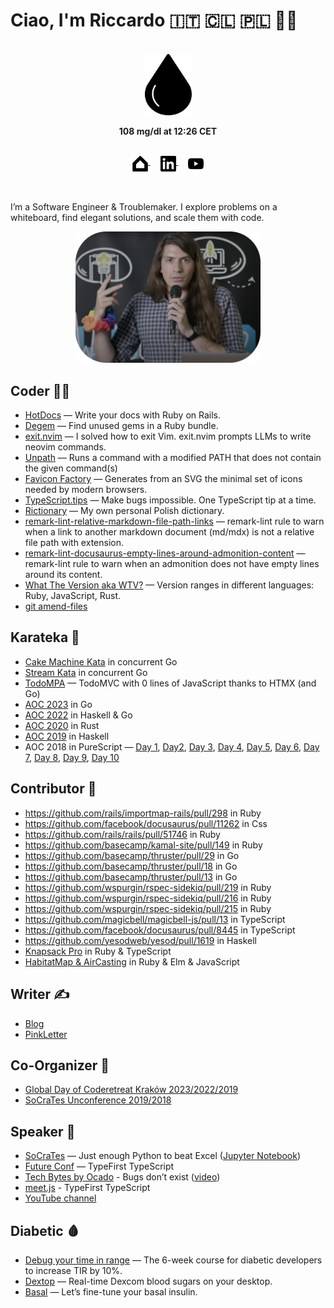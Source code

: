 # Ciao, I'm Riccardo 🇮🇹 🇨🇱 🇵🇱 🏳️‍🌈

<br />

<div align="center">
  <a href="https://odone.me/tir">
    <picture>
      <source srcset=".github/images/drop-light.svg" media="(prefers-color-scheme: dark)" />
      <img width="75" src=".github/images/drop-dark.svg" />
    </picture>
  </a>

  <strong>108 mg/dl at 12:26 CET</strong>

  <br />

  <a href="https://odone.me">
    <picture>
      <source srcset=".github/images/home-light.svg" media="(prefers-color-scheme: dark)" />
      <img width="25" align="top" src=".github/images/home-dark.svg" />
    </picture>
  </a>
  &nbsp; &nbsp;
  <a href="https://www.linkedin.com/in/riccardoodone">
    <picture>
      <source srcset=".github/images/linkedin-light.svg" media="(prefers-color-scheme: dark)" />
      <img width="25" align="top" src=".github/images/linkedin-dark.svg" />
    </picture>
  </a>
  &nbsp; &nbsp;
  <a href="https://odone.me/tir">
    <picture>
      <source srcset=".github/images/youtube-light.svg" media="(prefers-color-scheme: dark)" />
      <img width="25" align="top" src=".github/images/youtube-dark.svg" />
    </picture>
  </a>
</div>

<br />
<br />

I’m a Software Engineer & Troublemaker. I explore problems on a whiteboard, find elegant solutions, and scale them with code.

<div align="center">
  <a href="https://www.youtube.com/watch?v=7o182OnK-LY">
    <img height="210" src=".github/images/speaker.png" />
  </a>
</div>

## Coder 🧑‍💻

- [HotDocs](https://github.com/3v0k4/hot_docs) — Write your docs with Ruby on Rails.
- [Degem](https://github.com/3v0k4/degem) — Find unused gems in a Ruby bundle.
- [exit.nvim](https://github.com/3v0k4/exit.nvim) — I solved how to exit Vim. exit.nvim prompts LLMs to write neovim commands.
- [Unpath](https://github.com/3v0k4/unpath) — Runs a command with a modified PATH that does not contain the given command(s)
- [Favicon Factory](https://github.com/3v0k4/favicon_factory) — Generates from an SVG the minimal set of icons needed by modern browsers.
- [TypeScript.tips](https://typescript.tips) — Make bugs impossible. One TypeScript tip at a time.
- [Rictionary](https://rictionary.odone.me) — My own personal Polish dictionary.
- [remark-lint-relative-markdown-file-path-links](https://github.com/3v0k4/remark-lint-relative-markdown-file-path-links) — remark-lint rule to warn when a link to another markdown document (md/mdx) is not a relative file path with extension.
- [remark-lint-docusaurus-empty-lines-around-admonition-content](https://github.com/3v0k4/remark-lint-docusaurus-empty-lines-around-admonition-content) — remark-lint rule to warn when an admonition does not have empty lines around its content.
- [What The Version aka WTV?](https://gist.github.com/3v0k4/3625f3922e3035811e937155fd635e55) — Version ranges in different languages: Ruby, JavaScript, Rust.
- [git amend-files](https://gist.github.com/3v0k4/06d1110b30ff7b05dcd3be372130a0e8)

## Karateka 🥋

- [Cake Machine Kata](https://github.com/3v0k4/cake-machine-kata) in concurrent Go
- [Stream Kata](https://github.com/3v0k4/stream-kata) in concurrent Go
- [TodoMPA](https://github.com/3v0k4/todo-mpa) — TodoMVC with 0 lines of JavaScript thanks to HTMX (and Go)
- [AOC 2023](https://github.com/3v0k4/aoc23) in Go
- [AOC 2022](https://github.com/3v0k4/aoc22) in Haskell & Go
- [AOC 2020](https://github.com/3v0k4/aoc20) in Rust
- [AOC 2019](https://github.com/3v0k4/aoc19) in Haskell
- AOC 2018 in PureScript — [Day 1](https://gist.github.com/3v0k4/53c950ca4e35c9e42516c40ac8b0c18d), [Day2](https://gist.github.com/3v0k4/453ff365e53bc276d4a6a7fb66f1771a), [Day 3](https://gist.github.com/3v0k4/4ddb1cb2d173f1343e25f4d9644551520), [Day 4](https://gist.github.com/3v0k4/3b8a4494c7e111fdf48a6b182d5ae5f7), [Day 5](https://gist.github.com/3v0k4/14d5b42640bc58a817bc6186de2b099a), [Day 6](https://gist.github.com/3v0k4/44160a29a1b83ed4ea4a038977f635f0), [Day 7](https://gist.github.com/3v0k4/11742f879ab0c51b30e451dae92faab6), [Day 8](https://gist.github.com/3v0k4/54ff8527a3c732fbce4cd49a929a9ee9), [Day 9](https://gist.github.com/3v0k4/57bf37be74bf7ffe9aa41c8e736e2f1a), [Day 10](https://gist.github.com/3v0k4/32076ae8fc4b005ca39fbabbfdeb4933)

## Contributor  🎉

- https://github.com/rails/importmap-rails/pull/298 in Ruby
- https://github.com/facebook/docusaurus/pull/11262 in Css
- https://github.com/rails/rails/pull/51746 in Ruby
- https://github.com/basecamp/kamal-site/pull/149 in Ruby
- https://github.com/basecamp/thruster/pull/29 in Go
- https://github.com/basecamp/thruster/pull/18 in Go
- https://github.com/basecamp/thruster/pull/13 in Go
- https://github.com/wspurgin/rspec-sidekiq/pull/219 in Ruby
- https://github.com/wspurgin/rspec-sidekiq/pull/216 in Ruby
- https://github.com/wspurgin/rspec-sidekiq/pull/215 in Ruby
- https://github.com/magicbell/magicbell-js/pull/13 in TypeScript
- https://github.com/facebook/docusaurus/pull/8445 in TypeScript
- https://github.com/yesodweb/yesod/pull/1619 in Haskell
- [Knapsack Pro](https://github.com/search?q=org%3AKnapsackPro+type%3Apr+author%3A3v0k4+&type=pullrequests) in Ruby & TypeScript
- [HabitatMap & AirCasting](https://github.com/search?q=org%3AHabitatMap+type%3Apr+author%3A3v0k4+&type=pullrequests) in Ruby & Elm & JavaScript

## Writer  ✍️

- [Blog](https://odone.me/)
- [PinkLetter](https://buttondown.email/riccardo.odone/archive)

## Co-Organizer  👏

- [Global Day of Coderetreat Kraków 2023/2022/2019](https://www.facebook.com/software.crafters.krakow)
- [SoCraTes Unconference 2019/2018](https://socrates-conf.de)

## Speaker  🎤

- [SoCraTes](https://www.socrates-conference.de/) — Just enough Python to beat Excel ([Jupyter Notebook](https://www.kaggle.com/code/riccardoodone/just-enough-python-to-beat-excel-socrates2024))
- [Future Conf](https://www.futureconf.tech/) — TypeFirst TypeScript
- [Tech Bytes by Ocado](https://www.meetup.com/tech-bytes-ocado-technology-krakow/events/293690403/) - Bugs don’t exist ([video](https://www.youtube.com/watch?v=7o182OnK-LY))
- [meet.js](https://www.meetup.com/krakowjs/events/292600643/) - TypeFirst TypeScript
- [YouTube channel](https://www.youtube.com/@riccardoodone)

## Diabetic 🩸

- [Debug your time in range](https://odone.me/tir) — The 6-week course for diabetic developers to increase TIR by 10%.
- [Dextop](https://getdextop.com/) — Real-time Dexcom blood sugars on your desktop.
- [Basal](https://basal.odone.me) — Let’s fine-tune your basal insulin.
